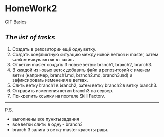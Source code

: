 # HomeWork2
GIT Basics

## *The list of tasks*

1. Создать в репозитории ещё одну ветку.
2. Создать конфликтную ситуацию между новой веткой и master, затем слейте новую ветвь в master.
3. От ветки master создать 3 новые ветви: branch1, branch2, branch3.
4. В каждой из новых веток добавить файл в репозиторий с именем ветки (например, branch1.md, branch2.md, branch3.md) и зафиксировать изменения в ветках.
5. Слить ветку branch1 в branch2, затем ветку branch2 в ветку branch3.
6. Отправить изменения ветки branch3 на сервер.
7. Прикрепить ссылку на портале Skill Factory.

------------------------------------------------
P.S.
* выполнены все пункты задания
* все ветки слиты в одну - branch3
* branch 3 залита в ветку master красоты ради.